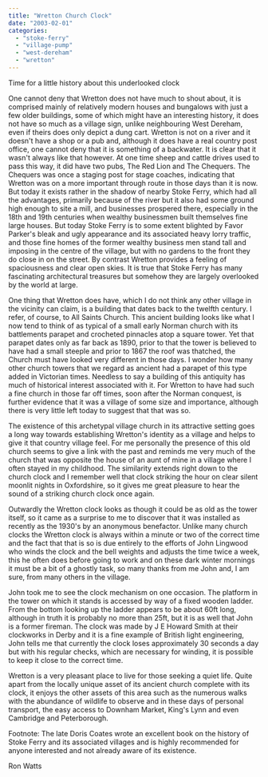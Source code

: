 ```yaml
---
title: "Wretton Church Clock"
date: "2003-02-01"
categories: 
  - "stoke-ferry"
  - "village-pump"
  - "west-dereham"
  - "wretton"
---
```


Time for a little history about this underlooked clock

One cannot deny that Wretton does not have much to shout about, it is comprised mainly of relatively modern houses and bungalows with just a few older buildings, some of which might have an interesting history, it does not have so much as a village sign, unlike neighbouring West Dereham, even if theirs does only depict a dung cart. Wretton is not on a river and it doesn't have a shop or a pub and, although it does have a real country post office, one cannot deny that it is something of a backwater. It is clear that it wasn't always like that however. At one time sheep and cattle drives used to pass this way, it did have two pubs, The Red Lion and The Chequers. The Chequers was once a staging post for stage coaches, indicating that Wretton was on a more important through route in those days than it is now. But today it exists rather in the shadow of nearby Stoke Ferry, which had all the advantages, primarily because of the river but it also had some ground high enough to site a mill, and businesses prospered there, especially in the 18th and 19th centuries when wealthy businessmen built themselves fine large houses. But today Stoke Ferry is to some extent blighted by Favor Parker's bleak and ugly appearance and its associated heavy lorry traffic, and those fine homes of the former wealthy business men stand tall and imposing in the centre of the village, but with no gardens to the front they do close in on the street. By contrast Wretton provides a feeling of spaciousness and clear open skies. It is true that Stoke Ferry has many fascinating architectural treasures but somehow they are largely overlooked by the world at large.

One thing that Wretton does have, which I do not think any other village in the vicinity can claim, is a building that dates back to the twelfth century. I refer, of course, to All Saints Church. This ancient building looks like what I now tend to think of as typical of a small early Norman church with its battlements parapet and crocheted pinnacles atop a square tower. Yet that parapet dates only as far back as 1890, prior to that the tower is believed to have had a small steeple and prior to 1867 the roof was thatched, the Church must have looked very different in those days. I wonder how many other church towers that we regard as ancient had a parapet of this type added in Victorian times. Needless to say a building of this antiquity has much of historical interest associated with it. For Wretton to have had such a fine church in those far off times, soon after the Norman conquest, is further evidence that it was a village of some size and importance, although there is very little left today to suggest that that was so.

The existence of this archetypal village church in its attractive setting goes a long way towards establishing Wretton's identity as a village and helps to give it that country village feel. For me personally the presence of this old church seems to give a link with the past and reminds me very much of the church that was opposite the house of an aunt of mine in a village where I often stayed in my childhood. The similarity extends right down to the church clock and I remember well that clock striking the hour on clear silent moonlit nights in Oxfordshire, so it gives me great pleasure to hear the sound of a striking church clock once again.

Outwardly the Wretton clock looks as though it could be as old as the tower itself, so it came as a surprise to me to discover that it was installed as recently as the 1930's by an anonymous benefactor. Unlike many church clocks the Wretton clock is always within a minute or two of the correct time and the fact that that is so is due entirely to the efforts of John Lingwood who winds the clock and the bell weights and adjusts the time twice a week, this he often does before going to work and on these dark winter mornings it must be a bit of a ghostly task, so many thanks from me John and, I am sure, from many others in the village.

John took me to see the clock mechanism on one occasion. The platform in the tower on which it stands is accessed by way of a fixed wooden ladder. From the bottom looking up the ladder appears to be about 60ft long, although in truth it is probably no more than 25ft, but it is as well that John is a former fireman. The clock was made by J E Howard Smith at their clockworks in Derby and it is a fine example of British light engineering, John tells me that currently the clock loses approximately 30 seconds a day but with his regular checks, which are necessary for winding, it is possible to keep it close to the correct time.

Wretton is a very pleasant place to live for those seeking a quiet life. Quite apart from the locally unique asset of its ancient church complete with its clock, it enjoys the other assets of this area such as the numerous walks with the abundance of wildlife to observe and in these days of personal transport, the easy access to Downham Market, King's Lynn and even Cambridge and Peterborough.

Footnote: The late Doris Coates wrote an excellent book on the history of Stoke Ferry and its associated villages and is highly recommended for anyone interested and not already aware of its existence.

Ron Watts
